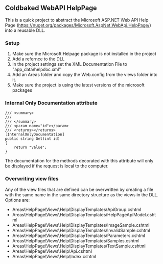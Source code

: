 Coldbaked WebAPI HelpPage
-----------------
This is a quick project to abstract the Microsoft ASP.NET Web API Help Page (https://nuget.org/packages/Microsoft.AspNet.WebApi.HelpPage/) into a reusable DLL.

### Setup
1. Make sure the Microsoft Helpage package is not installed in the project
2. Add a refernce to the DLL
3. In the project settings set the XML Documentation File to "app_data\helpdoc.xml"
4. Add an Areas folder and copy the Web.config from the views folder into it.
5. Make sure the project is using the latest versions of the microsoft packages

### Internal Only Documentation attribute
    /// <summary>
	/// 
	/// </summary>
	/// <param name="id"></param>
	/// <returns></returns>     
	[InternalOnlyDocumentation]
	public string Get(int id)
	{
		return "value";
	}
The documentation for the methods decorated with this attribute will only be displayed if the request is local to the computer.

### Overwriting view files	
Any of the view files that are defined can be overwritten by creating a file with the same name in the same directory structure as the views in the DLL.
Options are: 
- Areas\HelpPage\Views\Help\DisplayTemplates\ApiGroup.cshtml
- Areas\HelpPage\Views\Help\DisplayTemplates\HelpPageApiModel.cshtml
- Areas\HelpPage\Views\Help\DisplayTemplates\ImageSample.cshtml
- Areas\HelpPage\Views\Help\DisplayTemplates\InvalidSample.cshtml
- Areas\HelpPage\Views\Help\DisplayTemplates\Parameters.cshtml
- Areas\HelpPage\Views\Help\DisplayTemplates\Samples.cshtml
- Areas\HelpPage\Views\Help\DisplayTemplates\TextSample.cshtml
- Areas\HelpPage\Views\Help\Api.cshtml
- Areas\HelpPage\Views\Help\Index.cshtml
